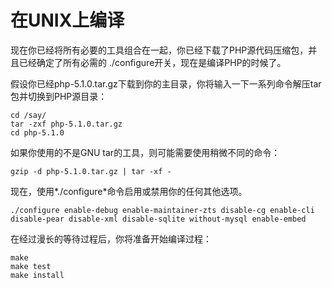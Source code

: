 # 在UNIX上编译

现在你已经将所有必要的工具组合在一起，你已经下载了PHP源代码压缩包，并且已经确定了所有必需的 ./configure开关，现在是编译PHP的时候了。

假设你已经php-5.1.0.tar.gz下载到你的主目录，你将输入一下一系列命令解压tar包并切换到PHP源目录：

```shell
cd /say/
tar -zxf php-5.1.0.tar.gz
cd php-5.1.0
```

如果你使用的不是GNU tar的工具，则可能需要使用稍微不同的命令：

```shell
gzip -d php-5.1.0.tar.gz | tar -xf -
```

现在，使用*./configure*命令启用或禁用你的任何其他选项。

```shell
./configure enable-debug enable-maintainer-zts disable-cg enable-cli disable-pear disable-xml disable-sqlite without-mysql enable-embed
```

在经过漫长的等待过程后，你将准备开始编译过程：

```shell
make
make test
make install
```

